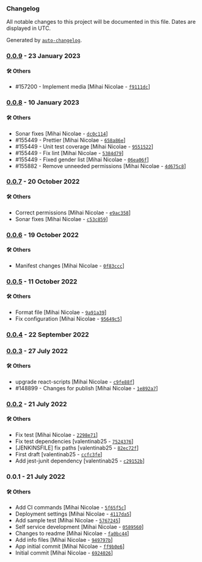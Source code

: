 ### Changelog

All notable changes to this project will be documented in this file. Dates are displayed in UTC.

Generated by [`auto-changelog`](https://github.com/CookPete/auto-changelog).

### [0.0.9](https://github.com/eea/eionet2-self-service/compare/0.0.8...0.0.9) - 23 January 2023

#### :hammer_and_wrench: Others

- #157200 - Implement media [Mihai Nicolae - [`f9111dc`](https://github.com/eea/eionet2-self-service/commit/f9111dca852bbd2dde7f0c6e38c3b07b35ed9440)]
### [0.0.8](https://github.com/eea/eionet2-self-service/compare/0.0.7...0.0.8) - 10 January 2023

#### :hammer_and_wrench: Others

- Sonar fixes [Mihai Nicolae - [`dc0c114`](https://github.com/eea/eionet2-self-service/commit/dc0c1147acf584a53288a6502368758739eafee0)]
- #155449 - Prettier [Mihai Nicolae - [`658a86e`](https://github.com/eea/eionet2-self-service/commit/658a86e31197870ead97d05b0d2830428db31ab5)]
- #155449 - Unit test coverage [Mihai Nicolae - [`9551522`](https://github.com/eea/eionet2-self-service/commit/9551522aa0fed6d1a39467f5db325f8ababc9325)]
- #155449 - Fix lint [Mihai Nicolae - [`5384d79`](https://github.com/eea/eionet2-self-service/commit/5384d797aac7ba1acebf690ae43c986ea301313a)]
- #155449 - Fixed gender list [Mihai Nicolae - [`06ea06f`](https://github.com/eea/eionet2-self-service/commit/06ea06fd9161ce06600638330bd0a51cdf7611b6)]
- #155882 - Remove unneeded permissions [Mihai Nicolae - [`4d675c8`](https://github.com/eea/eionet2-self-service/commit/4d675c8e96caec477e1a59d0e4c7d6e50314c14b)]
### [0.0.7](https://github.com/eea/eionet2-self-service/compare/0.0.6...0.0.7) - 20 October 2022

#### :hammer_and_wrench: Others

- Correct permissions [Mihai Nicolae - [`e9ac358`](https://github.com/eea/eionet2-self-service/commit/e9ac358e91a2f4a9e29f67fdb947e6318d4a3e85)]
- Sonar fixes [Mihai Nicolae - [`c53c859`](https://github.com/eea/eionet2-self-service/commit/c53c859911e966c271a6d5626cc7c99624516a29)]
### [0.0.6](https://github.com/eea/eionet2-self-service/compare/0.0.5...0.0.6) - 19 October 2022

#### :hammer_and_wrench: Others

- Manifest changes [Mihai Nicolae - [`0f83ccc`](https://github.com/eea/eionet2-self-service/commit/0f83ccc8050d8807ea2c4c0ed7411243731de48f)]
### [0.0.5](https://github.com/eea/eionet2-self-service/compare/0.0.4...0.0.5) - 11 October 2022

#### :hammer_and_wrench: Others

- Format file [Mihai Nicolae - [`9a91a39`](https://github.com/eea/eionet2-self-service/commit/9a91a39642d5ab8a165f813d2295a33b61dacd88)]
- Fix configuration [Mihai Nicolae - [`95649c5`](https://github.com/eea/eionet2-self-service/commit/95649c58c6797fa7de9b8f79c282d0d90705085b)]
### [0.0.4](https://github.com/eea/eionet2-self-service/compare/0.0.3...0.0.4) - 22 September 2022

### [0.0.3](https://github.com/eea/eionet2-self-service/compare/0.0.2...0.0.3) - 27 July 2022

#### :hammer_and_wrench: Others

- upgrade react-scripts [Mihai Nicolae - [`c9fe88f`](https://github.com/eea/eionet2-self-service/commit/c9fe88f60288746a0a1ccefe036998f9dfa56d49)]
- #148899 - Changes for publish [Mihai Nicolae - [`1e892a7`](https://github.com/eea/eionet2-self-service/commit/1e892a72cad682835b2687d8d9769e907f28d0a8)]
### [0.0.2](https://github.com/eea/eionet2-self-service/compare/0.0.1...0.0.2) - 21 July 2022

#### :hammer_and_wrench: Others

- Fix test [Mihai Nicolae - [`2298e71`](https://github.com/eea/eionet2-self-service/commit/2298e71fa17bd3759f6fea34182378a74dee1e07)]
- Fix test dependencies [valentinab25 - [`7524376`](https://github.com/eea/eionet2-self-service/commit/7524376ca9731079130678246dc4bb0c59e5c222)]
- [JENKINSFILE] fix paths [valentinab25 - [`82ec72f`](https://github.com/eea/eionet2-self-service/commit/82ec72f738fcfc8bcb70760bef74b471ccb8e601)]
- First draft [valentinab25 - [`ccfc3fe`](https://github.com/eea/eionet2-self-service/commit/ccfc3fe037f4887d8cef4c36257bd1a06bb6bf45)]
- Add jest-junit dependency [valentinab25 - [`c29152b`](https://github.com/eea/eionet2-self-service/commit/c29152b2c7353051dfe8f3c0def7494ac5d241bb)]
### 0.0.1 - 21 July 2022

#### :hammer_and_wrench: Others

- Add CI commands [Mihai Nicolae - [`5f65f5c`](https://github.com/eea/eionet2-self-service/commit/5f65f5cab2d8aebeb71aafb6b8acd3b88a91de17)]
- Deployment settings [Mihai Nicolae - [`4117da5`](https://github.com/eea/eionet2-self-service/commit/4117da5198bf2d9d28509fa266d3caf7b9ec306b)]
- Add sample test [Mihai Nicolae - [`5767245`](https://github.com/eea/eionet2-self-service/commit/57672453d28c9b5323ddc0165528f973d6e6c85a)]
- Self service development [Mihai Nicolae - [`0589560`](https://github.com/eea/eionet2-self-service/commit/05895602085a04ac4aa4e53e99eaef938269a23d)]
- Changes to readme [Mihai Nicolae - [`fa0bc44`](https://github.com/eea/eionet2-self-service/commit/fa0bc4470ac680c3855fb0d441ff85b8feb892d3)]
- Add info files [Mihai Nicolae - [`949797b`](https://github.com/eea/eionet2-self-service/commit/949797bca2091526a36faf94e927a5536cd3cab0)]
- App initial commit [Mihai Nicolae - [`ff9b0e6`](https://github.com/eea/eionet2-self-service/commit/ff9b0e686670c9884fa5c4874a5ef004ba6a9ded)]
- Initial commit [Mihai Nicolae - [`6924026`](https://github.com/eea/eionet2-self-service/commit/69240260fca47ffedc1788bf588da3f56c4e558b)]
